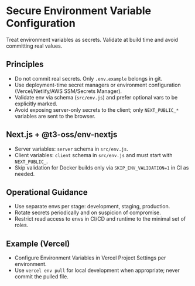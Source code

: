 # Secure Environment Variable Configuration

Treat environment variables as secrets. Validate at build time and avoid committing real values.

## Principles

- Do not commit real secrets. Only `.env.example` belongs in git.
- Use deployment-time secret managers or environment configuration (Vercel/Netlify/AWS SSM/Secrets Manager).
- Validate env via schema (`src/env.js`) and prefer optional vars to be explicitly marked.
- Avoid exposing server-only secrets to the client; only `NEXT_PUBLIC_*` variables are sent to the browser.

## Next.js + @t3-oss/env-nextjs

- Server variables: `server` schema in `src/env.js`.
- Client variables: `client` schema in `src/env.js` and must start with `NEXT_PUBLIC_`.
- Skip validation for Docker builds only via `SKIP_ENV_VALIDATION=1` in CI as needed.

## Operational Guidance

- Use separate envs per stage: development, staging, production.
- Rotate secrets periodically and on suspicion of compromise.
- Restrict read access to envs in CI/CD and runtime to the minimal set of roles.

## Example (Vercel)

- Configure Environment Variables in Vercel Project Settings per environment.
- Use `vercel env pull` for local development when appropriate; never commit the pulled file.
